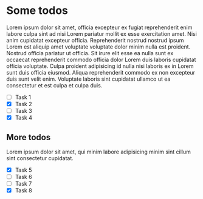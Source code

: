 # Some todos

Lorem ipsum dolor sit amet, officia excepteur ex fugiat reprehenderit enim labore
culpa sint ad nisi Lorem pariatur mollit ex esse exercitation amet. Nisi anim
cupidatat excepteur officia. Reprehenderit nostrud nostrud ipsum Lorem est aliquip
amet voluptate voluptate dolor minim nulla est proident. Nostrud officia pariatur
ut officia. Sit irure elit esse ea nulla sunt ex occaecat reprehenderit commodo
officia dolor Lorem duis laboris cupidatat officia voluptate. Culpa proident
adipisicing id nulla nisi laboris ex in Lorem sunt duis officia eiusmod. Aliqua
reprehenderit commodo ex non excepteur duis sunt velit enim. Voluptate laboris
sint cupidatat ullamco ut ea consectetur et est culpa et culpa duis.

- [ ] Task 1
- [X] Task 2
- [ ] Task 3
- [X] Task 4

## More todos

Lorem ipsum dolor sit amet, qui minim labore adipisicing minim sint cillum sint
consectetur cupidatat.

- [X] Task 5
- [ ] Task 6
- [ ] Task 7
- [X] Task 8
